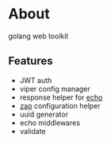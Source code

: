 # About

golang web toolkit

## Features

- JWT auth
- viper config manager
- response helper for [echo](https://echo.labstack.com/)
- [zap](https://github.com/uber-go/zap) configuration helper
- uuid generator
- echo middlewares
- validate